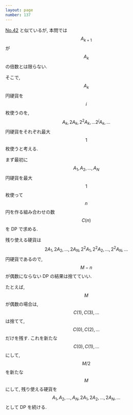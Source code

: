 ```yaml
---
layout: page
number: 137
---
```

[No.42](../001/y0042.html) と似ているが, 本問では $$ A_{k+1} $$ が $$ A_k $$ の倍数とは限らない.

そこで, $$ A_k $$ 円硬貨を $$ i $$ 枚使うのを, $$ A_k, 2A_k, 2^2A_k, \dots 2^jA_k, \dots $$ 円硬貨をそれぞれ最大 $$ 1 $$ 枚使うと考える.

まず最初に $$ A_1, A_2, \dots, A_N $$ 円硬貨を最大 $$ 1 $$ 枚使って $$ n $$ 円を作る組み合わせの数 $$ C(n) $$ を DP で求める.

残り使える硬貨は $$ 2A_1, 2A_2, \dots, 2A_N, 2^2A_1, 2^2A_2, \dots, 2^2A_N, \dots $$ 円硬貨であるので, $$ M-n $$ が偶数にならない DP の結果は捨てていい.

たとえば, $$ M $$ が偶数の場合は, $$ C(1), C(3), \dots $$ は捨てて, $$ C(0), C(2), \dots $$ だけを残す. これを新たな $$ C(0), C(1), \dots $$ にして, $$ M/2 $$ を新たな $$ M $$ にして, 残り使える硬貨を $$ A_1, A_2, \dots, A_N, 2A_1, 2A_2, \dots, 2A_N, \dots $$ として DP を続ける.
